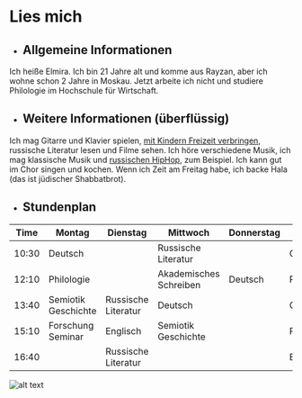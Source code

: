 # Lies mich
+ ## Allgemeine Informationen
Ich heiße Elmira. Ich bin 21 Jahre alt und komme aus Rayzan, aber ich wohne schon 2 Jahre in Moskau. Jetzt arbeite ich nicht und studiere Philologie im Hochschule für Wirtschaft. 
+ ## Weitere Informationen (überflüssig)
Ich mag Gitarre und Klavier spielen, [mit Kindern Freizeit verbringen](http://www.ccp.org.ru "Это Центр лечебной педагогики, в котором я занимаюсь игровой терапией с детьми"), russische Literatur lesen und Filme sehen. Ich höre verschiedene Musik, ich mag klassische Musik und [russischen HipHop](https://porno-rap.net "Помогаю с редакцией этого сайта о русском рэпе"), zum Beispiel. Ich kann gut im Chor singen und kochen. Wenn ich Zeit am Freitag habe, ich backe Hala (das ist jüdischer Shabbatbrot).
+ ## Stundenplan
Time | Montag | Dienstag | Mittwoch | Donnerstag | Freitag
--- | --- | --- | --- | --- | ---
10:30 | Deutsch | | Russische Literatur | | Computerkenntnisse
12:10 | Philologie | | Akademisches Schreiben | Deutsch | Philologie
13:40 | Semiotik Geschichte | Russische Literatur | Deutsch | | Computerkenntnisse
15:10 | Forschung Seminar | Englisch | Semiotik Geschichte | | Russische Literatur
16:40 | | Russische Literatur | | | Englisch



![alt text](https://pp.userapi.com/c824409/v824409176/9d546/cakrkcwm8uI.jpg)
